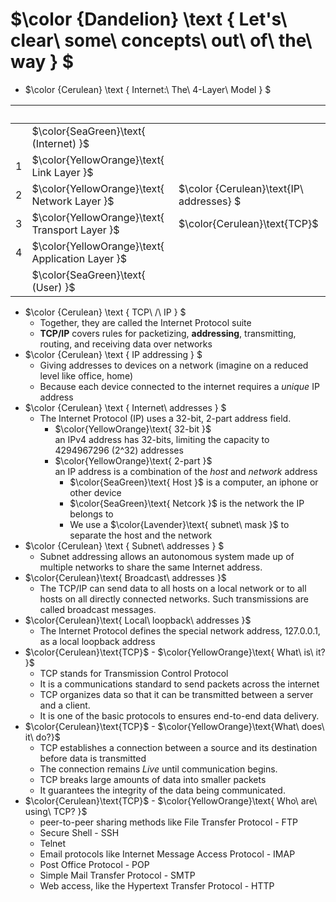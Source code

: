 # $\color {Dandelion} \text { Let's\ clear\ some\ concepts\ out\ of\ the\ way } $
- $\color {Cerulean} \text { Internet:\ The\ 4-Layer\ Model } $

&nbsp; | &nbsp; | &nbsp;
------ | ------ | ------
&nbsp; | $\color{SeaGreen}\text{ (Internet) }$
1  | $\color{YellowOrange}\text{ Link Layer }$
2  | $\color{YellowOrange}\text{ Network Layer }$   | $\color {Cerulean}\text{IP\ addresses} $
3  | $\color{YellowOrange}\text{ Transport Layer }$ | $\color{Cerulean}\text{TCP}$
4  | $\color{YellowOrange}\text{ Application Layer }$
&nbsp; | $\color{SeaGreen}\text{ (User) }$
 
- $\color {Cerulean} \text { TCP\ /\ IP } $
  - Together, they are called the Internet Protocol suite
  - __TCP/IP__ covers rules for packetizing, __addressing__, transmitting, routing, and receiving data over networks
- $\color {Cerulean} \text { IP addressing } $
  - Giving addresses to devices on a network (imagine on a reduced level like office, home)
  - Because each device connected to the internet requires a _unique_ IP address
- $\color {Cerulean} \text { Internet\ addresses } $
  - The Internet Protocol (IP) uses a 32-bit, 2-part address field.
    - $\color{YellowOrange}\text{ 32-bit }$ \
    an IPv4 address has 32-bits, limiting the capacity to 4294967296 (2^32) addresses
    - $\color{YellowOrange}\text{ 2-part }$ \
    an IP address is a combination of the _host_ and _network_ address
      - $\color{SeaGreen}\text{  Host     }$ is a computer, an iphone or other device
      - $\color{SeaGreen}\text{  Netcork  }$ is the network the IP belongs to
      - We use a $\color{Lavender}\text{ subnet\ mask }$ to separate the host and the network
- $\color {Cerulean} \text { Subnet\ addresses } $
  - Subnet addressing allows an autonomous system made up of multiple networks to share the same Internet address. 
- $\color{Cerulean}\text{ Broadcast\ addresses }$
  - The TCP/IP can send data to all hosts on a local network or to all hosts on 
all directly connected networks. Such transmissions are called broadcast messages. 
- $\color{Cerulean}\text{ Local\ loopback\ addresses }$
  - The Internet Protocol defines the special network address, 127.0.0.1, as a local loopback address
- $\color{Cerulean}\text{TCP}$ - $\color{YellowOrange}\text{ What\ is\ it? }$
  - TCP stands for Transmission Control Protocol
  - It is a communications standard to send packets across the internet
  - TCP organizes data so that it can be transmitted between a server and a client.
  - It is one of the basic protocols to ensures end-to-end data delivery.
- $\color{Cerulean}\text{TCP}$ - $\color{YellowOrange}\text{What\ does\ it\ do?}$
  - TCP establishes a connection between a source and its destination before data is transmitted 
  - The connection remains _Live_ until communication begins.
  - TCP breaks large amounts of data into smaller packets
  - It guarantees the integrity of the data being communicated.
- $\color{Cerulean}\text{TCP}$ - $\color{YellowOrange}\text{ Who\ are\ using\ TCP? }$
  - peer-to-peer sharing methods like File Transfer Protocol - FTP
  - Secure Shell - SSH
  - Telnet
  - Email protocols like Internet Message Access Protocol - IMAP
  - Post Office Protocol - POP
  - Simple Mail Transfer Protocol - SMTP
  - Web access, like the Hypertext Transfer Protocol - HTTP
